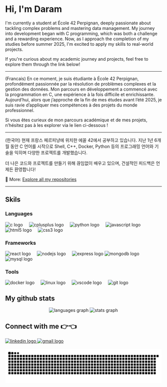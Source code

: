 # Hi, I'm Daram

I'm currently a student at École 42 Perpignan, deeply passionate about tackling complex problems and mastering data management. My journey into development began with C programming, which was both a challenge and a rewarding experience. Now, as I approach the completion of my studies before summer 2025, I'm excited to apply my skills to real-world projects.

If you're curious about my academic journey and projects, feel free to explore them through the link below!

---

(Francais) En ce moment, je suis étudiante à École 42 Perpignan, profondément passionnée par la résolution de problèmes complexes et la gestion des données. Mon parcours en développement a commencé avec la programmation en C, une expérience à la fois difficile et enrichissante. Aujourd’hui, alors que j’approche de la fin de mes études avant l’été 2025, je suis ravie d’appliquer mes compétences à des projets du monde professionnel.

Si vous êtes curieux de mon parcours académique et de mes projets, n’hésitez pas à les explorer via le lien ci-dessous !

---

(한국어) 현재 프랑스 페르피냥에 위치한 에꼴 42에서 공부하고 있습니다. 지난 1년 6개월 동안 C 언어를 시작으로 Shell, C++, Docker, Python 등의 프로그래밍 언어와 기술을 익히며 다양한 프로젝트를 개발했습니다.

더 나은 코드와 프로젝트를 만들기 위해 끊임없이 배우고 있으며, 건설적인 피드백은 언제든 환영합니다!
 
🔗 More: [Explore all my repositories]()

***
## Skils

### Languages
<div align="left">
  <img src="https://cdn.jsdelivr.net/gh/devicons/devicon/icons/c/c-original.svg" height="30" alt="c logo"  />
  <img width="12" />
  <img src="https://cdn.jsdelivr.net/gh/devicons/devicon/icons/cplusplus/cplusplus-original.svg" height="30" alt="cplusplus logo"  />
  <img width="12" />
  <img src="https://cdn.jsdelivr.net/gh/devicons/devicon/icons/python/python-original.svg" height="30" alt="python logo"  />
  <img width="12" />
  <img src="https://cdn.jsdelivr.net/gh/devicons/devicon/icons/javascript/javascript-original.svg" height="30" alt="javascript logo"  />
  <img width="12" />
  <img src="https://cdn.jsdelivr.net/gh/devicons/devicon/icons/html5/html5-original.svg" height="30" alt="html5 logo"  />
  <img width="12" />
  <img src="https://cdn.jsdelivr.net/gh/devicons/devicon/icons/css3/css3-original.svg" height="30" alt="css3 logo"  />
</div>

### Frameworks

<div align="left">
  <img src="https://cdn.jsdelivr.net/gh/devicons/devicon/icons/react/react-original.svg" height="25" alt="react logo"  />
  <img width="12" />
  <img src="https://cdn.jsdelivr.net/gh/devicons/devicon/icons/nodejs/nodejs-original.svg" height="25" alt="nodejs logo"  />
  <img width="12" />
  <img src="https://cdn.jsdelivr.net/gh/devicons/devicon/icons/express/express-original.svg" height="25" alt="express logo"  />
  <img src="https://cdn.jsdelivr.net/gh/devicons/devicon/icons/mongodb/mongodb-original.svg" height="25" alt="mongodb logo"  />
  <img width="12" />
  <img src="https://cdn.jsdelivr.net/gh/devicons/devicon/icons/mysql/mysql-original.svg" height="25" alt="mysql logo"  />
</div>

### Tools

<div align="left">
  <img src="https://cdn.jsdelivr.net/gh/devicons/devicon/icons/docker/docker-original.svg" height="25" alt="docker logo"  />
  <img width="12" />
  <img src="https://cdn.jsdelivr.net/gh/devicons/devicon/icons/linux/linux-original.svg" height="25" alt="linux logo"  />
  <img width="12" />
  <img src="https://cdn.jsdelivr.net/gh/devicons/devicon/icons/vscode/vscode-original.svg" height="25" alt="vscode logo"  />
  <img width="12" />
  <img src="https://cdn.jsdelivr.net/gh/devicons/devicon/icons/git/git-original.svg" height="25" alt="git logo"  />
</div>

## My github stats 
<div align="center">
  <img src="https://github-readme-stats.vercel.app/api/top-langs?username=darambae&locale=en&hide_title=false&layout=compact&card_width=320&langs_count=5&theme=merko&hide_border=false&order=2" height="150" alt="languages graph"  />
  <img src="https://github-readme-stats.vercel.app/api?username=darambae&hide_title=false&hide_rank=false&show_icons=true&include_all_commits=true&count_private=true&disable_animations=false&theme=merko&locale=en&hide_border=false&order=1" height="150" alt="stats graph"  />
</div>


## Connect with me 👉👈

<div align="left">
  <a href="https://www.linkedin.com/in/darambae/" target="_blank">
    <img src="https://img.shields.io/static/v1?message=LinkedIn&logo=linkedin&label=&color=0077B5&logoColor=white&labelColor=&style=for-the-badge" height="20" alt="linkedin logo"  />
  </a>
  <a href="baedaram90@gmail.com" target="_blank">
    <img src="https://img.shields.io/static/v1?message=Gmail&logo=gmail&label=&color=D14836&logoColor=white&labelColor=&style=for-the-badge" height="20" alt="gmail logo"  />
  </a>
</div>

<br clear="both">

<picture>
  <source media="(prefers-color-scheme: dark)" srcset="https://raw.githubusercontent.com/darambae/darambae/output/github-snake-dark.svg" />
  <source media="(prefers-color-scheme: light)" srcset="https://raw.githubusercontent.com/darambae/darambae/output/github-snake.svg" />
  <img alt="github-snake" src="https://raw.githubusercontent.com/darambae/darambae/output/github-snake.svg" />
</picture>




###